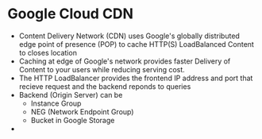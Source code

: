 # Google Cloud CDN
- Content Delivery Network (CDN) uses Google's globally distributed edge point of presence (POP) to cache HTTP(S) LoadBalanced Content to closes location 
- Caching at edge  of Google's network provides faster Delivery of Content to your users while reducing serving cost.
- The HTTP LoadBalancer provides the frontend IP address and port that recieve request and the backend reponds to queries
- Backend (Origin Server) can be 
  - Instance Group
  - NEG (Network Endpoint Group)
  - Bucket in Google Storage
- 